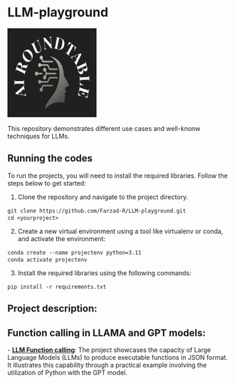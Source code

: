 # LLM-playground

<img src="logo/AI_RT.png" alt="CAIS" width="200" height="200">

This repository demonstrates different use cases and well-knonw techniques for LLMs.


## Running the codes
To run the projects, you will need to install the required libraries. Follow the steps below to get started:

1. Clone the repository and navigate to the project directory.
```
git clone https://github.com/Farzad-R/LLM-playground.git
cd <yourproject>
```
2. Create a new virtual environment using a tool like virtualenv or conda, and activate the environment:
```
conda create --name projectenv python=3.11
conda activate projectenv
```
3. Install the required libraries using the following commands:
```
pip install -r requirements.txt
```
## Project description:
<h2>Function calling in LLAMA and GPT models:</h2>
<p>
    - <a style=" white-space:nowrap; " href="https://github.com/Farzad-R/LLM-playground/tree/master/LLM-function-calling"><b>LLM Function calling</b></a>:
    The project showcases the capacity of Large Language Models (LLMs) to produce executable functions in JSON format. It illustrates this capability through a practical example involving the utilization of Python with the GPT model.
</p>